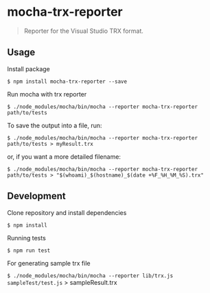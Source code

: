 # mocha-trx-reporter

> Reporter for the Visual Studio TRX format.

## Usage

Install package

`$ npm install mocha-trx-reporter --save`

Run mocha with trx reporter

`$ ./node_modules/mocha/bin/mocha --reporter mocha-trx-reporter path/to/tests`

To save the output into a file, run:

`$ ./node_modules/mocha/bin/mocha --reporter mocha-trx-reporter path/to/tests > myResult.trx`

or, if you want a more detailed filename:

`$ ./node_modules/mocha/bin/mocha --reporter mocha-trx-reporter path/to/tests > "$(whoami)_$(hostname)_$(date +%F_%H_%M_%S).trx"`

## Development

Clone repository and install dependencies

`$ npm install`

Running tests

`$ npm run test`

For generating sample trx file

`$ ./node_modules/mocha/bin/mocha --reporter lib/trx.js sampleTest/test.js` > sampleResult.trx